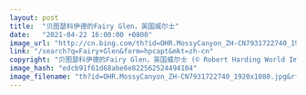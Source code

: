 ```yaml
---
layout: post
title:  "贝图瑟科伊德的Fairy Glen，英国威尔士"
date:   "2021-04-22 16:00:00 +0800"
image_url: "http://cn.bing.com/th?id=OHR.MossyCanyon_ZH-CN7931722740_1920x1080.jpg&rf=LaDigue_1920x1080.jpg&pid=hp"
link: "/search?q=Fairy+Glen&form=hpcapt&mkt=zh-cn"
copyright: "贝图瑟科伊德的Fairy Glen，英国威尔士 (© Robert Harding World Imagery/Offset by Shutterstock)"
image_hash: "edcb91f61d68abe6e822562524494104"
image_filename: "th?id=OHR.MossyCanyon_ZH-CN7931722740_1920x1080.jpg&rf=LaDigue_1920x1080.jpg&pid=hp"
---
```

